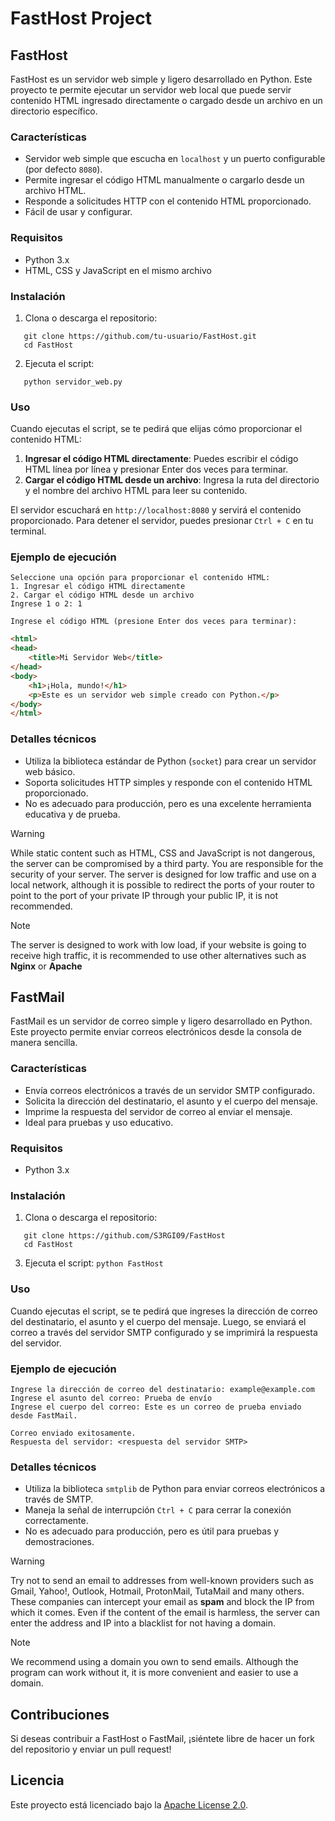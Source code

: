 # FastHost Project
## FastHost
FastHost es un servidor web simple y ligero desarrollado en Python. Este proyecto te permite ejecutar un servidor web local que puede servir contenido HTML ingresado directamente o cargado desde un archivo en un directorio específico.

### Características

- Servidor web simple que escucha en `localhost` y un puerto configurable (por defecto `8080`).
- Permite ingresar el código HTML manualmente o cargarlo desde un archivo HTML.
- Responde a solicitudes HTTP con el contenido HTML proporcionado.
- Fácil de usar y configurar.

### Requisitos

- Python 3.x
- HTML, CSS y JavaScript en el mismo archivo

### Instalación

1. Clona o descarga el repositorio:
```
   git clone https://github.com/tu-usuario/FastHost.git
   cd FastHost
```
2. Ejecuta el script:
```
   python servidor_web.py
```
### Uso

Cuando ejecutas el script, se te pedirá que elijas cómo proporcionar el contenido HTML:

1. **Ingresar el código HTML directamente**: Puedes escribir el código HTML línea por línea y presionar Enter dos veces para terminar.
2. **Cargar el código HTML desde un archivo**: Ingresa la ruta del directorio y el nombre del archivo HTML para leer su contenido.

El servidor escuchará en `http://localhost:8080` y servirá el contenido proporcionado. Para detener el servidor, puedes presionar `Ctrl + C` en tu terminal.

### Ejemplo de ejecución
```
Seleccione una opción para proporcionar el contenido HTML:
1. Ingresar el código HTML directamente
2. Cargar el código HTML desde un archivo
Ingrese 1 o 2: 1
```
```
Ingrese el código HTML (presione Enter dos veces para terminar):
```
```html
<html>
<head>
    <title>Mi Servidor Web</title>
</head>
<body>
    <h1>¡Hola, mundo!</h1>
    <p>Este es un servidor web simple creado con Python.</p>
</body>
</html>
```
### Detalles técnicos

- Utiliza la biblioteca estándar de Python (`socket`) para crear un servidor web básico.
- Soporta solicitudes HTTP simples y responde con el contenido HTML proporcionado.
- No es adecuado para producción, pero es una excelente herramienta educativa y de prueba.

>[!warning]
>While static content such as HTML, CSS and JavaScript is not dangerous, the server can be compromised by a third party. You are responsible for the security of your server.
>The server is designed for low traffic and use on a local network, although it is possible to redirect the ports of your router to point to the port of your private IP through your public IP, it is not recommended.

>[!note]
>The server is designed to work with low load, if your website is going to receive high traffic, it is recommended to use other alternatives such as **Nginx** or **Apache**

## FastMail
FastMail es un servidor de correo simple y ligero desarrollado en Python. Este proyecto permite enviar correos electrónicos desde la consola de manera sencilla.

### Características

- Envía correos electrónicos a través de un servidor SMTP configurado.
- Solicita la dirección del destinatario, el asunto y el cuerpo del mensaje.
- Imprime la respuesta del servidor de correo al enviar el mensaje.
- Ideal para pruebas y uso educativo.

### Requisitos

- Python 3.x

### Instalación

1. Clona o descarga el repositorio:
```
   git clone https://github.com/S3RGI09/FastHost
   cd FastHost
```

3. Ejecuta el script:
   `python FastHost`

### Uso

Cuando ejecutas el script, se te pedirá que ingreses la dirección de correo del destinatario, el asunto y el cuerpo del mensaje. Luego, se enviará el correo a través del servidor SMTP configurado y se imprimirá la respuesta del servidor.

### Ejemplo de ejecución
```
Ingrese la dirección de correo del destinatario: example@example.com
Ingrese el asunto del correo: Prueba de envío
Ingrese el cuerpo del correo: Este es un correo de prueba enviado desde FastMail.

Correo enviado exitosamente.
Respuesta del servidor: <respuesta del servidor SMTP>
```
### Detalles técnicos

- Utiliza la biblioteca `smtplib` de Python para enviar correos electrónicos a través de SMTP.
- Maneja la señal de interrupción `Ctrl + C` para cerrar la conexión correctamente.
- No es adecuado para producción, pero es útil para pruebas y demostraciones.

>[!warning]
>Try not to send an email to addresses from well-known providers such as Gmail, Yahoo!, Outlook, Hotmail, ProtonMail, TutaMail and many others. These companies can intercept your email as **spam** and block the IP from which it comes. Even if the content of the email is harmless, the server can enter the address and IP into a blacklist for not having a domain.

>[!note]
>We recommend using a domain you own to send emails. Although the program can work without it, it is more convenient and easier to use a domain.

## Contribuciones

Si deseas contribuir a FastHost o FastMail, ¡siéntete libre de hacer un fork del repositorio y enviar un pull request!

## Licencia

Este proyecto está licenciado bajo la [Apache License 2.0](LICENSE).
